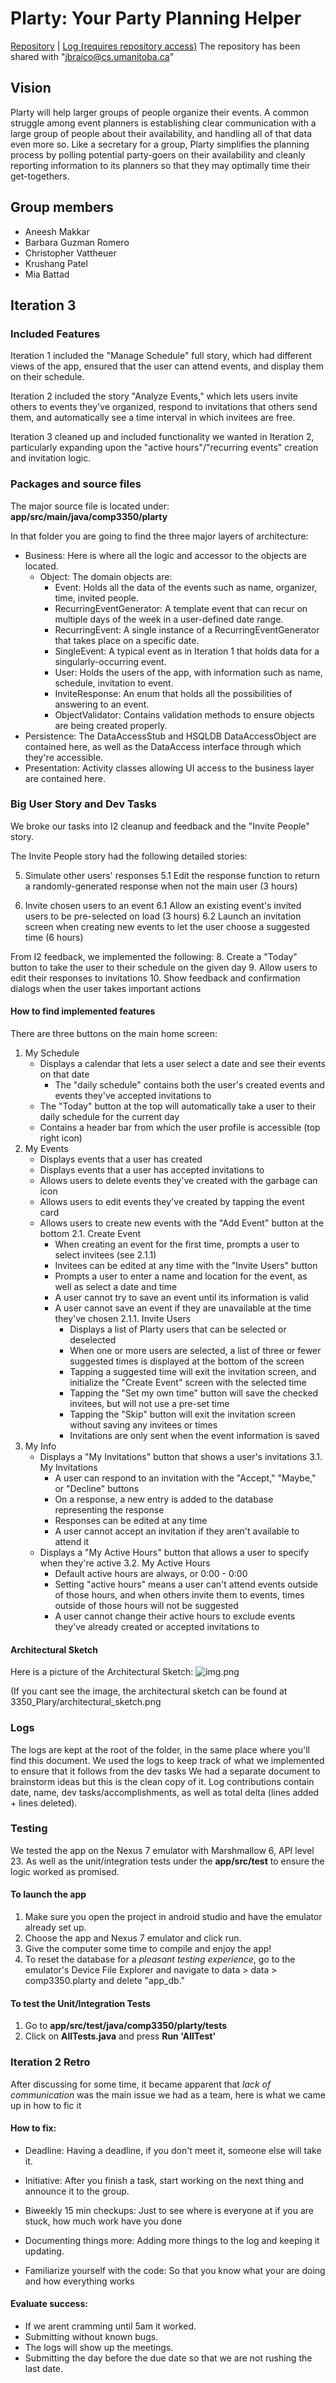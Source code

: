 # Plarty: Your Party Planning Helper

[Repository](https://github.com/chrisVat/3350_Plarty) | [Log (requires repository access)](https://github.com/chrisVat/3350_Plarty/blob/main/Log.md)
The repository has been shared with "jbraico@cs.umanitoba.ca"

## Vision
Plarty will help larger groups of people organize their events. A common struggle among event 
planners is establishing clear communication with a large group of people about their availability, 
and handling all of that data even more so. Like a secretary for a group, Plarty simplifies the 
planning process by polling potential party-goers on their availability and cleanly reporting 
information to its planners so that they may optimally time their get-togethers.

## Group members
- Aneesh Makkar
- Barbara Guzman Romero
- Christopher Vattheuer
- Krushang Patel
- Mia Battad

## Iteration 3

### Included Features
Iteration 1 included the "Manage Schedule" full story, which had 
different views of the app, ensured that the user can attend events, and display them on 
their schedule.

Iteration 2 included the story "Analyze Events," which lets users invite others to
events they've organized, respond to invitations that others send them, and automatically
see a time interval in which invitees are free.

Iteration 3 cleaned up and included functionality we wanted in Iteration 2, particularly
expanding upon the "active hours"/"recurring events" creation and invitation logic.

### Packages and source files
The major source file is located under: **app/src/main/java/comp3350/plarty**

In that folder you are going to find the three major layers of architecture:
- Business: Here is where all the logic and accessor to the objects are located. 
  - Object: The domain objects are:
    - Event: Holds all the data of the events such as name, organizer, time, invited people.
    - RecurringEventGenerator: A template event that can recur on multiple days of the week in a user-defined date range.
    - RecurringEvent: A single instance of a RecurringEventGenerator that takes place on a specific date.
    - SingleEvent: A typical event as in Iteration 1 that holds data for a singularly-occurring event.
    - User: Holds the users of the app, with information such as name, schedule, invitation to event. 
    - InviteResponse: An enum that holds all the possibilities of answering to an event.
    - ObjectValidator: Contains validation methods to ensure objects are being created properly.
- Persistence: The DataAccessStub and HSQLDB DataAccessObject are contained here, as well as the DataAccess interface
through which they're accessible.
- Presentation: Activity classes allowing UI access to the business layer are contained here.

### Big User Story and Dev Tasks
We broke our tasks into I2 cleanup and feedback and the "Invite People" story.

The Invite People story had the following detailed stories:

5. Simulate other users' responses
   5.1 Edit the response function to return a randomly-generated response when not the main user (3 hours)

6. Invite chosen users to an event
   6.1 Allow an existing event's invited users to be pre-selected on load (3 hours)
   6.2 Launch an invitation screen when creating new events to let the user choose a suggested time (6 hours)

From I2 feedback, we implemented the following:
8. Create a "Today" button to take the user to their schedule on the given day
9. Allow users to edit their responses to invitations
10. Show feedback and confirmation dialogs when the user takes important actions

#### How to find implemented features
There are three buttons on the main home screen:
1. My Schedule
   - Displays a calendar that lets a user select a date and see their events on that date
     - The "daily schedule" contains both the user's created events and events they've accepted invitations to
   - The "Today" button at the top will automatically take a user to their daily schedule for the current day
   - Contains a header bar from which the user profile is accessible (top right icon)
2. My Events
   - Displays events that a user has created
   - Displays events that a user has accepted invitations to
   - Allows users to delete events they've created with the garbage can icon
   - Allows users to edit events they've created by tapping the event card
   - Allows users to create new events with the "Add Event" button at the bottom
   2.1. Create Event
     - When creating an event for the first time, prompts a user to select invitees (see 2.1.1)
     - Invitees can be edited at any time with the "Invite Users" button
     - Prompts a user to enter a name and location for the event, as well as select a date and time
     - A user cannot try to save an event until its information is valid
     - A user cannot save an event if they are unavailable at the time they've chosen
     2.1.1. Invite Users
       - Displays a list of Plarty users that can be selected or deselected
       - When one or more users are selected, a list of three or fewer suggested times is displayed at the bottom of the screen
       - Tapping a suggested time will exit the invitation screen, and initialize the "Create Event" screen with the selected time
       - Tapping the "Set my own time" button will save the checked invitees, but will not use a pre-set time
       - Tapping the "Skip" button will exit the invitation screen without saving any invitees or times
       - Invitations are only sent when the event information is saved
3. My Info
   - Displays a "My Invitations" button that shows a user's invitations 
   3.1. My Invitations
     - A user can respond to an invitation with the "Accept," "Maybe," or "Decline" buttons
     - On a response, a new entry is added to the database representing the response
     - Responses can be edited at any time
     - A user cannot accept an invitation if they aren't available to attend it
   - Displays a "My Active Hours" button that allows a user to specify when they're active
   3.2. My Active Hours
     - Default active hours are always, or 0:00 - 0:00
     - Setting "active hours" means a user can't attend events outside of those hours, and when others invite them to events, times outside of those hours will not be suggested
     - A user cannot change their active hours to exclude events they've already created or accepted invitations to

#### Architectural Sketch
Here is a picture of the Architectural Sketch:
![img.png](architectural_sketch.png)

(If you cant see the image, the architectural sketch can be found at 3350_Plary/architectural_sketch.png

### Logs
The logs are kept at the root of the folder, in the same place where you'll find this document.
We used the logs to keep track of what we implemented to ensure that it follows from the dev tasks
We had a separate document to brainstorm ideas but this is the clean copy of it.
Log contributions contain date, name, dev tasks/accomplishments, as well as total delta (lines added + lines deleted).

### Testing
We tested the app on the Nexus 7 emulator with Marshmallow 6, API level 23.
As well as the unit/integration tests under the **app/src/test** to ensure the logic worked as promised.

#### To launch the app
1. Make sure you open the project in android studio and have the emulator already set up.
2. Choose the app and Nexus 7 emulator and click run.
3. Give the computer some time to compile and enjoy the app!
4. To reset the database for a *pleasant testing experience*, go to the emulator's Device File
   Explorer and navigate to data > data > comp3350.plarty and delete "app_db." 

#### To test the Unit/Integration Tests
1. Go to **app/src/test/java/comp3350/plarty/tests**
2. Click on **AllTests.java** and press **Run 'AllTest'**

### Iteration 2 Retro
After discussing for some time, it became apparent that *lack of communication* was the main issue
we had as a team, here is what we came up in how to fic it 

#### How to fix:
- Deadline: Having a deadline, if you don't meet it, someone else will take it.

- Initiative: After you finish a task, start working on the next thing and announce it to the group.

- Biweekly 15 min checkups: Just to see where is everyone at if you are stuck, how much work have you done

- Documenting things more: Adding more things to the log and keeping it updating.

- Familiarize yourself with the code: So that you know what your are doing and how everything works

#### Evaluate success: 
- If we arent cramming until 5am it worked. 
- Submitting without known bugs. 
- The logs will show up the meetings. 
- Submitting the day before the due date so that we are not rushing the last date.

